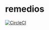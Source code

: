 # remedios

[![CircleCI](https://circleci.com/gh/pjhades/remedios/tree/master.svg?style=svg)](https://circleci.com/gh/pjhades/remedios/tree/master)
